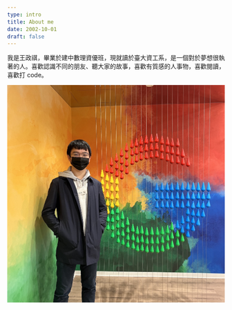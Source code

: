 ```yaml
---
type: intro
title: About me
date: 2002-10-01
draft: false
---
```


我是王政祺，畢業於建中數理資優班，現就讀於臺大資工系，是一個對於夢想很執著的人。喜歡認識不同的朋友、聽大家的故事，喜歡有質感的人事物，喜歡閱讀，喜歡打 code。

![profile](./profile.jpeg)